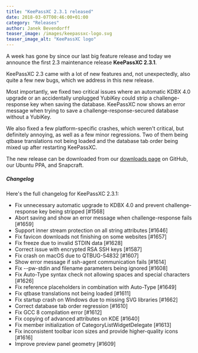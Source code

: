 ```yaml
---
title: "KeePassXC 2.3.1 released"
date: 2018-03-07T00:46:00+01:00
category: "Releases"
author: Janek Bevendorff
teaser_image: /images/keepassxc-logo.svg
teaser_image_alt: "KeePassXC logo"
---
```


A week has gone by since our last big feature release and today we announce
the first 2.3 maintenance release **KeePassXC 2.3.1**.

KeePassXC 2.3 came with a lot of new features and, not unexpectedly, also quite
a few new bugs, which we address in this new release.

<!--more-->

Most importantly, we fixed two critical issues where an automatic KDBX 4.0
upgrade or an accidentally unplugged YubiKey could strip a challenge-response key
when saving the database. KeePassXC now shows an error message when trying to
save a challenge-response-secured database without a YubiKey.

We also fixed a few platform-specific crashes, which weren't critical, but
definitely annoying, as well as a few minor regressions. Two of them being qtbase
translations not being loaded and the database tab order being mixed up after
restarting KeePassXC.

The new release can be downloaded from our
[downloads page](https://github.com/keepassxreboot/keepassxc/releases/tag/2.3.1)
on GitHub, our Ubuntu PPA, and Snapcraft.

##### Changelog

Here's the full changelog for KeePassXC 2.3.1:

- Fix unnecessary automatic upgrade to KDBX 4.0 and prevent challenge-response key being stripped [#1568]
- Abort saving and show an error message when challenge-response fails [#1659]
- Support inner stream protection on all string attributes [#1646]
- Fix favicon downloads not finishing on some websites [#1657]
- Fix freeze due to invalid STDIN data [#1628]
- Correct issue with encrypted RSA SSH keys [#1587]
- Fix crash on macOS due to QTBUG-54832 [#1607]
- Show error message if ssh-agent communication fails [#1614]
- Fix --pw-stdin and filename parameters being ignored [#1608]
- Fix Auto-Type syntax check not allowing spaces and special characters [#1626]
- Fix reference placeholders in combination with Auto-Type [#1649]
- Fix qtbase translations not being loaded [#1611]
- Fix startup crash on Windows due to missing SVG libraries [#1662]
- Correct database tab order regression [#1610]
- Fix GCC 8 compilation error [#1612]
- Fix copying of advanced attributes on KDE [#1640]
- Fix member initialization of CategoryListWidgetDelegate [#1613]
- Fix inconsistent toolbar icon sizes and provide higher-quality icons [#1616]
- Improve preview panel geometry [#1609]
